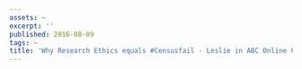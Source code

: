 ```yaml
---
assets: ~
excerpt: ''
published: 2016-08-09
tags: ~
title: 'Why Research Ethics equals #Censusfail - Leslie in ABC Online Coverage '
---
```

